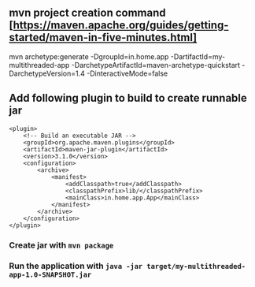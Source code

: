 ## mvn project creation command [https://maven.apache.org/guides/getting-started/maven-in-five-minutes.html]
mvn archetype:generate -DgroupId=in.home.app -DartifactId=my-multithreaded-app -DarchetypeArtifactId=maven-archetype-quickstart -DarchetypeVersion=1.4 -DinteractiveMode=false

## Add following plugin to build to create runnable jar
```
<plugin>
	<!-- Build an executable JAR -->
	<groupId>org.apache.maven.plugins</groupId>
	<artifactId>maven-jar-plugin</artifactId>
	<version>3.1.0</version>
	<configuration>
		<archive>
			<manifest>
				<addClasspath>true</addClasspath>
				<classpathPrefix>lib/</classpathPrefix>
				<mainClass>in.home.app.App</mainClass>
			</manifest>
		</archive>
	</configuration>
</plugin>
```

### Create jar with ```mvn package```
### Run the application with ```java -jar target/my-multithreaded-app-1.0-SNAPSHOT.jar```
